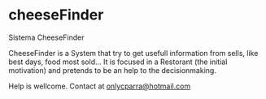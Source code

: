 cheeseFinder
============

Sistema CheeseFinder

CheeseFinder is a System that try to get usefull information from sells, like best days, food most sold... It is focused in a Restorant (the initial motivation) and pretends to be an help to the decisionmaking.


Help is wellcome.
Contact at onlycparra@hotmail.com
